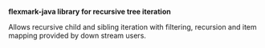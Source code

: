 **flexmark-java library for recursive tree iteration**

Allows recursive child and sibling iteration with filtering, recursion and item
mapping provided by down stream users.
